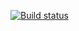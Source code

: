 [![Build status](https://ci.appveyor.com/api/projects/status/3xraju09itmuh8a6?svg=true)](https://ci.appveyor.com/project/AlenaBobrov/autoseleniumdz)